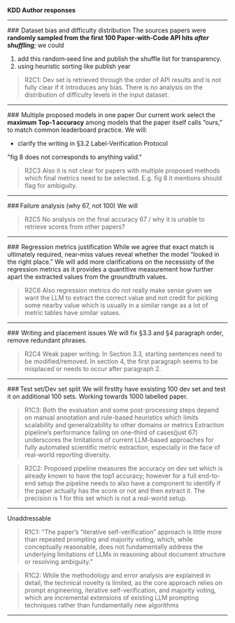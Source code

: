 **KDD Author responses**


---

###  Dataset bias and difficulty distribution
The sources papers were **randomly sampled from the first 100 Paper‑with‑Code API hits *after shuffling***; we could
1. add this random‑seed line and publish the shuffle list for transparency. 
2. using heuristic sorting like publish year

> R2C1: Dev set is retrieved through the order of API results and is not fully clear if it introduces any bias. There is no analysis on the distribution of difficulty levels in the input dataset.

---

###  Multiple proposed models in one paper
Our current work select the **maximum Top‑1 accuracy** among models that the paper itself calls “ours,” to match common leaderboard practice. We will:
* clarify the writing in §3.2 Label-Verification Protocol

"fig 8 does not corresponds to anything valid."

> R2C3 Also it is not clear for papers with multiple proposed methods which final metrics need to be selected. E.g. fig 8 it mentions should flag for ambiguity.

---

### Failure analysis (why 67, not 100)
We will


> R2C5 No analysis on the final accuracy 67 / why it is unable to retrieve scores from other papers?
---

###  Regression metrics justification
While we agree that exact match is ultimately required, near‑miss values reveal whether the model “looked in the right place.” We will add more clarifications on the necessisty of the regression metrics as it provides a quantitive measurement how further apart the extracted values from the groundtruth values.

> R2C6 Also regression metrics do not really make sense given we want the LLM to extract the correct value and not credit for picking some nearby value which is usually in a similar range as a lot of metric tables have similar values.
---

###  Writing and placement issues
We will fix §3.3 and §4 paragraph order, remove redundant phrases.
> R2C4 Weak paper writing: In Section 3.3, starting sentences need to be modified/removed. In section 4, the first paragraph seems to be misplaced or needs to occur after paragraph 2.


---

### Test set/Dev set split
We will firstlty have exsisting 100 dev set and test it on additional 100 sets. Working towards 1000 labelled paper.

> R1C3: Both the evaluation and some post-processing steps depend on manual annotation and rule-based heuristics which limits scalability and generalizability to other domains or metrics
Extraction pipeline’s performance failing on one-third of cases(just 67) underscores the limitations of current LLM-based approaches for fully automated scientific metric extraction, especially in the face of real-world reporting diversity.

> R2C2: Proposed pipeline measures the accuracy on dev set which is already known to have the top1 accuracy; however for a full end-to-end setup the pipeline needs to also have a component to identify if the paper actually has the score or not and then extract it. The precision is 1 for this set which is not a real-world setup.

---
Unaddressable

> R1C1: "The paper’s “iterative self-verification” approach is little more than repeated prompting and majority voting, which, while conceptually reasonable, does not fundamentally address the underlying limitations of LLMs in reasoning about document structure or resolving ambiguity."

> R1C2: While the methodology and error analysis are explained in detail, the technical novelty is limited, as the core approach relies on prompt engineering, iterative self-verification, and majority voting, which are incremental extensions of existing LLM prompting techniques rather than fundamentally new algorithms

--- 





